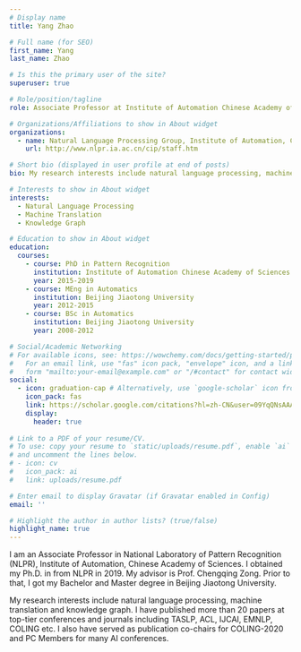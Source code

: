 ```yaml
---
# Display name
title: Yang Zhao

# Full name (for SEO)
first_name: Yang
last_name: Zhao

# Is this the primary user of the site?
superuser: true

# Role/position/tagline
role: Associate Professor at Institute of Automation Chinese Academy of Sciences

# Organizations/Affiliations to show in About widget
organizations:
  - name: Natural Language Processing Group, Institute of Automation, Chinese Academy of Sciences
    url: http://www.nlpr.ia.ac.cn/cip/staff.htm

# Short bio (displayed in user profile at end of posts)
bio: My research interests include natural language processing, machine translation and knowledge graph.

# Interests to show in About widget
interests:
  - Natural Language Processing
  - Machine Translation
  - Knowledge Graph

# Education to show in About widget
education:
  courses:
    - course: PhD in Pattern Recognition
      institution: Institute of Automation Chinese Academy of Sciences
      year: 2015-2019
    - course: MEng in Automatics
      institution: Beijing Jiaotong University
      year: 2012-2015
    - course: BSc in Automatics
      institution: Beijing Jiaotong University
      year: 2008-2012

# Social/Academic Networking
# For available icons, see: https://wowchemy.com/docs/getting-started/page-builder/#icons
#   For an email link, use "fas" icon pack, "envelope" icon, and a link in the
#   form "mailto:your-email@example.com" or "/#contact" for contact widget.
social:
  - icon: graduation-cap # Alternatively, use `google-scholar` icon from `ai` icon pack
    icon_pack: fas
    link: https://scholar.google.com/citations?hl=zh-CN&user=09YqQNsAAAAJ
    display:
      header: true
      
# Link to a PDF of your resume/CV.
# To use: copy your resume to `static/uploads/resume.pdf`, enable `ai` icons in `params.yaml`,
# and uncomment the lines below.
# - icon: cv
#   icon_pack: ai
#   link: uploads/resume.pdf

# Enter email to display Gravatar (if Gravatar enabled in Config)
email: ''

# Highlight the author in author lists? (true/false)
highlight_name: true
---
```


I am an Associate Professor in National Laboratory of Pattern Recognition (NLPR), Institute of Automation, Chinese Academy of Sciences. I obtained my Ph.D. in from NLPR in 2019. My advisor is Prof. Chengqing Zong.  Prior to that, I got my Bachelor and Master degree in Beijing Jiaotong University.

My research interests include natural language processing, machine translation and knowledge graph. I have published more than 20 papers at top-tier conferences and journals including TASLP, ACL, IJCAI, EMNLP, COLING etc. I also have served as publication co-chairs for COLING-2020 and PC Members for many AI conferences.
